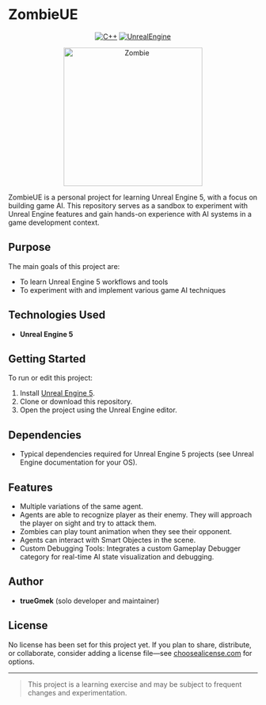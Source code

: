 
# ZombieUE

<div align="center">

[![C++](https://img.shields.io/badge/C%2B%2B-00599C?style=for-the-badge&logo=cplusplus&logoColor=white)](https://isocpp.org/)
[![UnrealEngine](https://img.shields.io/badge/Unreal_Engine-black?style=for-the-badge&logo=unrealengine&logoColor=white)](https://www.unrealengine.com/en-US/unreal-engine-5)

<img alt="Zombie" height="280" src="icon.png" />

</div>

ZombieUE is a personal project for learning Unreal Engine 5, with a focus on building game AI. This repository serves as a sandbox to experiment with Unreal Engine features and gain hands-on experience with AI systems in a game development context.

## Purpose

The main goals of this project are:
- To learn Unreal Engine 5 workflows and tools
- To experiment with and implement various game AI techniques

## Technologies Used

- **Unreal Engine 5**

## Getting Started

To run or edit this project:

1. Install [Unreal Engine 5](https://www.unrealengine.com/en-US/download).
2. Clone or download this repository.
3. Open the project using the Unreal Engine editor.

## Dependencies

- Typical dependencies required for Unreal Engine 5 projects (see Unreal Engine documentation for your OS).

## Features

- Multiple variations of the same agent.
- Agents are able to recognize player as their enemy. They will approach the player on sight and try to attack them.
- Zombies can play tount animation when they see their opponent.
- Agents can interact with Smart Objectes in the scene.
- Custom Debugging Tools: Integrates a custom Gameplay Debugger category for real-time AI state visualization and debugging.

## Author

- **trueGmek** (solo developer and maintainer)

## License

No license has been set for this project yet. If you plan to share, distribute, or collaborate, consider adding a license file—see [choosealicense.com](https://choosealicense.com/) for options.

---

> This project is a learning exercise and may be subject to frequent changes and experimentation.
